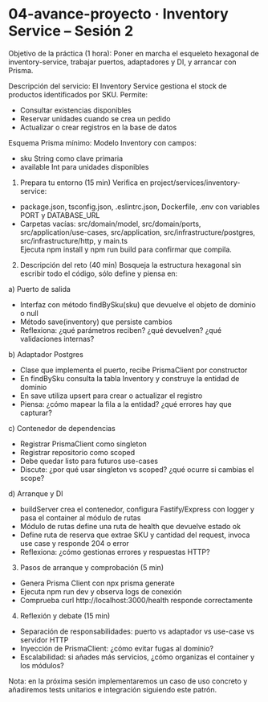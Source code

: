 # 04-avance-proyecto · Inventory Service – Sesión 2

Objetivo de la práctica (1 hora):
Poner en marcha el esqueleto hexagonal de inventory-service, trabajar puertos, adaptadores y DI, y arrancar con Prisma.

Descripción del servicio:
El Inventory Service gestiona el stock de productos identificados por SKU. Permite:

- Consultar existencias disponibles
- Reservar unidades cuando se crea un pedido
- Actualizar o crear registros en la base de datos

Esquema Prisma mínimo:
Modelo Inventory con campos:

- sku String como clave primaria
- available Int para unidades disponibles

1. Prepara tu entorno (15 min)
   Verifica en project/services/inventory-service:

- package.json, tsconfig.json, .eslintrc.json, Dockerfile, .env con variables PORT y DATABASE_URL
- Carpetas vacías: src/domain/model, src/domain/ports, src/application/use-cases, src/application, src/infrastructure/postgres, src/infrastructure/http, y main.ts  
  Ejecuta npm install y npm run build para confirmar que compila.

2. Descripción del reto (40 min)
   Bosqueja la estructura hexagonal sin escribir todo el código, sólo define y piensa en:

a) Puerto de salida

- Interfaz con método findBySku(sku) que devuelve el objeto de dominio o null
- Método save(inventory) que persiste cambios
- Reflexiona: ¿qué parámetros reciben? ¿qué devuelven? ¿qué validaciones internas?

b) Adaptador Postgres

- Clase que implementa el puerto, recibe PrismaClient por constructor
- En findBySku consulta la tabla Inventory y construye la entidad de dominio
- En save utiliza upsert para crear o actualizar el registro
- Piensa: ¿cómo mapear la fila a la entidad? ¿qué errores hay que capturar?

c) Contenedor de dependencias

- Registrar PrismaClient como singleton
- Registrar repositorio como scoped
- Debe quedar listo para futuros use-cases
- Discute: ¿por qué usar singleton vs scoped? ¿qué ocurre si cambias el scope?

d) Arranque y DI

- buildServer crea el contenedor, configura Fastify/Express con logger y pasa el container al módulo de rutas
- Módulo de rutas define una ruta de health que devuelve estado ok
- Define ruta de reserva que extrae SKU y cantidad del request, invoca use case y responde 204 o error
- Reflexiona: ¿cómo gestionas errores y respuestas HTTP?

3. Pasos de arranque y comprobación (5 min)

- Genera Prisma Client con npx prisma generate
- Ejecuta npm run dev y observa logs de conexión
- Comprueba curl http://localhost:3000/health responde correctamente

4. Reflexión y debate (15 min)

- Separación de responsabilidades: puerto vs adaptador vs use-case vs servidor HTTP
- Inyección de PrismaClient: ¿cómo evitar fugas al dominio?
- Escalabilidad: si añades más servicios, ¿cómo organizas el container y los módulos?

Nota: en la próxima sesión implementaremos un caso de uso concreto y añadiremos tests unitarios e integración siguiendo este patrón.
